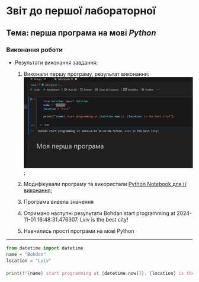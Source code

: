 # Звіт до першої лабораторної
## Тема: перша програма на мові *Python*

### Виконання роботи
- Результати виконання завдання:
    1. Виконали першу програму, результат виконання: ![alt](img1.png);
    1. Модифікували програму та використали [Python Notebook для її виконання](lab1.ipynb);
    
    
    
    1. Програма вивела значення
    1. Отримано наступні результати Bohdan start programming at 2024-11-01 16:48:31.476307. Lviv is the best city!
    1. Навчились прості програми на мові Python



___


```Python
from datetime import datetime
name = "Bohdan"
location = "Lviv"

print(f"{name} start programming at {datetime.now()}. {location} is the best city!")

```
